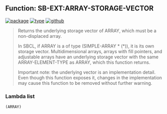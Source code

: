 ## Function: SB-EXT:ARRAY-STORAGE-VECTOR
[![package](https://img.shields.io/badge/Package-SB--EXT-5f9ea0.svg?style=social&colorA=999999)](../) [![type](https://img.shields.io/badge/Type-Function-5f9ea0.svg?style=social&colorA=999999)](../#function) [![github](https://img.shields.io/badge/GitHub-View_the_source-5f9ea0.svg?style=social&colorA=999999&logo=github)](https://github.com/sbcl/sbcl/blob/master/src/code/array.lisp/) 

> Returns the underlying storage vector of ARRAY, which must be a non-displaced array.
> 
> In SBCL, if ARRAY is a of type (SIMPLE-ARRAY * (*)), it is its own storage
> vector. Multidimensional arrays, arrays with fill pointers, and adjustable
> arrays have an underlying storage vector with the same ARRAY-ELEMENT-TYPE as
> ARRAY, which this function returns.
> 
> Important note: the underlying vector is an implementation detail. Even though
> this function exposes it, changes in the implementation may cause this
> function to be removed without further warning.

### Lambda list
```
(ARRAY)
```
